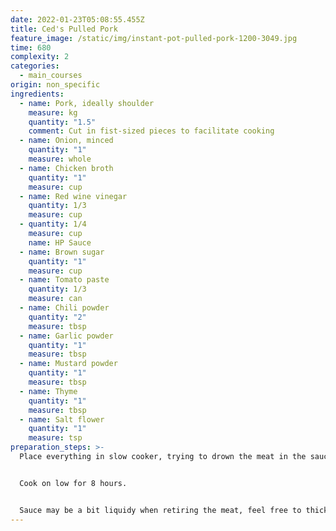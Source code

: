 ```yaml
---
date: 2022-01-23T05:08:55.455Z
title: Ced's Pulled Pork
feature_image: /static/img/instant-pot-pulled-pork-1200-3049.jpg
time: 680
complexity: 2
categories:
  - main_courses
origin: non_specific
ingredients:
  - name: Pork, ideally shoulder
    measure: kg
    quantity: "1.5"
    comment: Cut in fist-sized pieces to facilitate cooking
  - name: Onion, minced
    quantity: "1"
    measure: whole
  - name: Chicken broth
    quantity: "1"
    measure: cup
  - name: Red wine vinegar
    quantity: 1/3
    measure: cup
  - quantity: 1/4
    measure: cup
    name: HP Sauce
  - name: Brown sugar
    quantity: "1"
    measure: cup
  - name: Tomato paste
    quantity: 1/3
    measure: can
  - name: Chili powder
    quantity: "2"
    measure: tbsp
  - name: Garlic powder
    quantity: "1"
    measure: tbsp
  - name: Mustard powder
    quantity: "1"
    measure: tbsp
  - name: Thyme
    quantity: "1"
    measure: tbsp
  - name: Salt flower
    quantity: "1"
    measure: tsp
preparation_steps: >-
  Place everything in slow cooker, trying to drown the meat in the sauce.


  Cook on low for 8 hours.


  Sauce may be a bit liquidy when retiring the meat, feel free to thicken by any means necessary.
---
```

